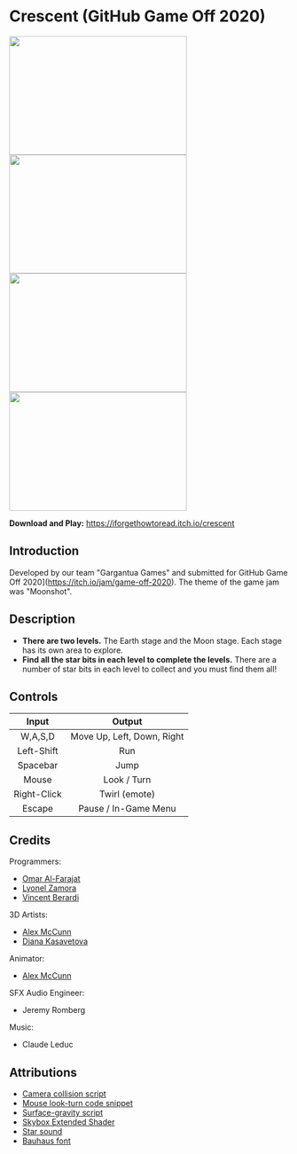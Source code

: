 # Crescent (GitHub Game Off 2020)
<img src=https://img.itch.zone/aW1hZ2UvODM2NDkwLzQ3MTAwMjcucG5n/original/TZPcyy.png width="320" height="214"/> <img src=https://img.itch.zone/aW1hZ2UvODM2NDkwLzQ3MDk5MjUucG5n/original/zPuMZY.png width="320" height="214"/> <img src=https://img.itch.zone/aW1hZ2UvODM2NDkwLzQ3MDk5MjQucG5n/original/PHEE8r.png width="320" height="214"/> <img src=https://img.itch.zone/aW1hZ2UvODM2NDkwLzQ3MDk5MjYucG5n/original/%2BAVg72.png width="320" height="214"/>  

**Download and Play:** https://iforgethowtoread.itch.io/crescent

## Introduction
Developed by our team "Gargantua Games" and submitted for GitHub Game Off 2020](https://itch.io/jam/game-off-2020). The theme of the game jam was "Moonshot". 

## Description
- **There are two levels.** The Earth stage and the Moon stage. Each stage has its own area to explore.
- **Find all the star bits in each level to complete the levels.** There are a number of star bits in each level to collect and you must find them all!  

## Controls
|       Input       |                          Output                          |
|:-----------------:|:--------------------------------------------------------:|
|      W,A,S,D      |                  Move Up, Left, Down, Right               |
|      Left-Shift   |                  Run                 						|
|      Spacebar     |                           Jump                           	|
| 	Mouse 			| 						Look / Turn 						|
| 	Right-Click  	| 						Twirl (emote) 						|
|       Escape      |                       Pause / In-Game Menu              	|

## Credits
Programmers:
  - [Omar Al-Farajat](https://github.com/OmarAlFarajat) 
  - [Lyonel Zamora](https://github.com/lyonelz96)
  - [Vincent Berardi](https://github.com/VincentBerardi)
  
3D Artists:
  - [Alex McCunn](https://www.artstation.com/iforgethowtoread)
  - [Diana Kasavetova](https://www.artstation.com/dianakasavetova)
  
Animator:
  - [Alex McCunn](https://www.artstation.com/iforgethowtoread)

SFX Audio Engineer:
  - Jeremy Romberg 

Music:
  - Claude Leduc  

## Attributions
- [Camera collision script](https://www.youtube.com/watch?v=IhRl3fLgTak)
- [Mouse look-turn code snippet](http://answers.unity.com/answers/1401934/view.html)
- [Surface-gravity script](http://answers.unity.com/answers/1785305/view.html)
- [Skybox Extended Shader](https://assetstore.unity.com/packages/vfx/shaders/free-skybox-extended-shader-107400)
- [Star sound](https://freesound.org/s/531175/)
- [Bauhaus font](https://www.fontmirror.com/bauhaus)

